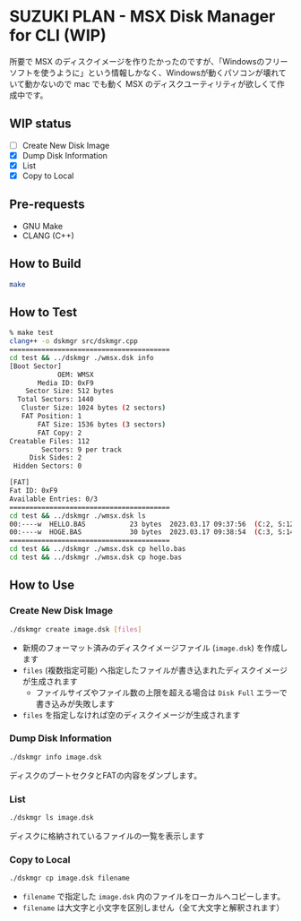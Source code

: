 # SUZUKI PLAN - MSX Disk Manager for CLI **(WIP)**

所要で MSX のディスクイメージを作りたかったのですが、「Windowsのフリーソフトを使うように」という情報しかなく、Windowsが動くパソコンが壊れていて動かないので mac でも動く MSX のディスクユーティリティが欲しくて作成中です。

## WIP status

- [ ] Create New Disk Image
- [x] Dump Disk Information
- [x] List
- [x] Copy to Local

## Pre-requests

- GNU Make
- CLANG (C++)

## How to Build

```bash
make
```

## How to Test

```bash
% make test
clang++ -o dskmgr src/dskmgr.cpp
========================================
cd test && ../dskmgr ./wmsx.dsk info
[Boot Sector]
            OEM: WMSX    
       Media ID: 0xF9
    Sector Size: 512 bytes
  Total Sectors: 1440
   Cluster Size: 1024 bytes (2 sectors)
   FAT Position: 1
       FAT Size: 1536 bytes (3 sectors)
       FAT Copy: 2
Creatable Files: 112
        Sectors: 9 per track
     Disk Sides: 2
 Hidden Sectors: 0

[FAT]
Fat ID: 0xF9
Available Entries: 0/3
========================================
cd test && ../dskmgr ./wmsx.dsk ls
00:----w  HELLO.BAS           23 bytes  2023.03.17 09:37:56  (C:2, S:12)
00:----w  HOGE.BAS            30 bytes  2023.03.17 09:38:54  (C:3, S:14)
========================================
cd test && ../dskmgr ./wmsx.dsk cp hello.bas
cd test && ../dskmgr ./wmsx.dsk cp hoge.bas
```

## How to Use

### Create New Disk Image

```bash
./dskmgr create image.dsk [files]
```

- 新規のフォーマット済みのディスクイメージファイル (`image.dsk`) を作成します
- `files` (複数指定可能) へ指定したファイルが書き込まれたディスクイメージが生成されます
  - ファイルサイズやファイル数の上限を超える場合は `Disk Full` エラーで書き込みが失敗します
- `files` を指定しなければ空のディスクイメージが生成されます

### Dump Disk Information

```bash
./dskmgr info image.dsk
```

ディスクのブートセクタとFATの内容をダンプします。

### List

```bash
./dskmgr ls image.dsk
```

ディスクに格納されているファイルの一覧を表示します

### Copy to Local

```bash
./dskmgr cp image.dsk filename
```

- `filename` で指定した `image.dsk` 内のファイルをローカルへコピーします。
- `filename` は大文字と小文字を区別しません（全て大文字と解釈されます）
